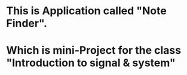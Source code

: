 # This is Application called "Note Finder". 
# Which is mini-Project for the class "Introduction to signal & system"